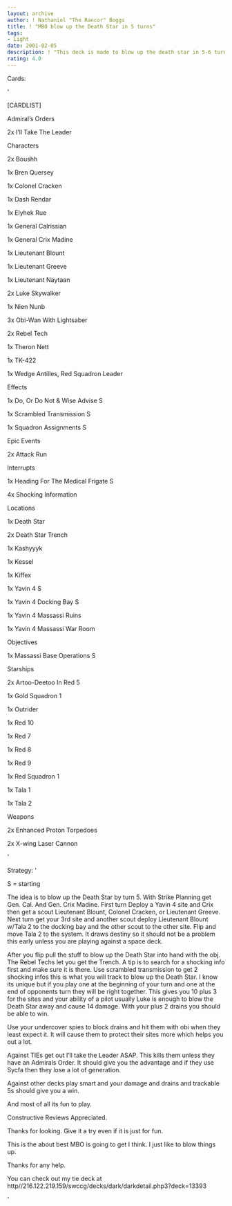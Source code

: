 ```yaml
---
layout: archive
author: ! Nathaniel "The Rancor" Boggs
title: ! "MBO blow up the Death Star in 5 turns"
tags:
- Light
date: 2001-02-05
description: ! "This deck is made to blow up the death star in 5-6 turns causing 14 force loss.It is a fun deck to play and it can win if you know how."
rating: 4.0
---
```

Cards: 

' 

[CARDLIST]

Admiral’s Orders

   2x I’ll Take The Leader


Characters

   2x Boushh

   1x Bren Quersey

   1x Colonel Cracken

   1x Dash Rendar

   1x Elyhek Rue

   1x General Calrissian

   1x General Crix Madine

   1x Lieutenant Blount

   1x Lieutenant Greeve

   1x Lieutenant Naytaan

   2x Luke Skywalker

   1x Nien Nunb

   3x Obi-Wan With Lightsaber

   2x Rebel Tech

   1x Theron Nett

   1x TK-422

   1x Wedge Antilles, Red Squadron Leader


Effects

   1x Do, Or Do Not & Wise Advise S

   1x Scrambled Transmission S

   1x Squadron Assignments S


Epic Events

   2x Attack Run


Interrupts

   1x Heading For The Medical Frigate S

   4x Shocking Information


Locations

   1x Death Star

   2x Death Star Trench

   1x Kashyyyk

   1x Kessel

   1x Kiffex

   1x Yavin 4 S

   1x Yavin 4 Docking Bay S

   1x Yavin 4 Massassi Ruins

   1x Yavin 4 Massassi War Room


Objectives

   1x Massassi Base Operations S


Starships

   2x Artoo-Deetoo In Red 5

   1x Gold Squadron 1

   1x Outrider

   1x Red 10

   1x Red 7

   1x Red 8

   1x Red 9

   1x Red Squadron 1

   1x Tala 1

   1x Tala 2


Weapons

   2x Enhanced Proton Torpedoes

   2x X-wing Laser Cannon



'

Strategy: '

S = starting



   The idea is to blow up the Death Star by turn 5.  With Strike Planning get Gen. Cal. And Gen. Crix Madine.  First turn Deploy a Yavin 4 site and Crix then get a scout Lieutenant Blount, Colonel Cracken, or Lieutenant Greeve. Next turn get your 3rd site and another scout deploy Lieutenant Blount w/Tala 2 to the docking bay and the other scout to the other site. Flip and move Tala 2 to the system.  It draws destiny so it should not be a problem this early unless you are playing against a space deck.  



   After you flip pull the stuff to blow up the Death Star into hand with the obj.  The Rebel Techs let you get the Trench. A tip is to search for a shocking info first and make sure it is there.  Use scrambled transmission to get 2 shocking infos this is what you will track to blow up the Death Star.  I know its unique but if you play one at the beginning of your turn and one at the end of opponents turn they will be right together.  This gives you 10 plus 3 for the sites and your ability of a pilot usually Luke is enough to blow the Death Star away and cause 14 damage.  With your plus 2 drains you should be able to win.


   Use your undercover spies to block drains and hit them with obi when they least expect it.  It will cause them to protect their sites more which helps you out a lot.



Against TIEs get out I’ll take the Leader ASAP.  This kills them unless they have an Admirals Order.  It should give you the advantage and if they use Sycfa then they lose a lot of generation.


Against other decks play smart and your damage and drains and trackable 5s should give you a win.


And most of all its fun to play.


Constructive Reviews Appreciated.


Thanks for looking.  Give it a try even if it is just for fun.


This is the about best MBO is going to get I think.  I just like to blow things up.  

Thanks for any help.


You can check out my tie deck at http//216.122.219.159/swccg/decks/dark/darkdetail.php3?deck=13393




'